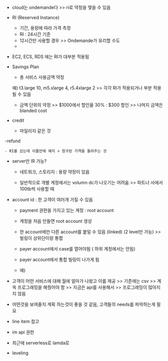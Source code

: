 - cloud는 ondemande다 >> ri로 약정을 맺을 수 있음

- RI (Reserved Instance)

    - 기간, 용량에 따라 가격 측정
    - RI : 24시간 기준
    - 12시간만 사용할 경우 >> Ondemande가 유리할 수도
    - 
- EC2, ECS, RDS 에는 RI가 대부분 적용됨

- Savings Plan

    - 총 서비스 사용금액 약정

    예) t3.large 10, m5.xlarge 4, r5.4xlarge 2 >> 각각 RI가 적용되거나 부분 적용될 수 있음

    - 금액 단위의 약정 >> $1000에서 할인율 30% : $300 할인 >> 나머지 금액은 blanded cost

- credit

    - 마일리지 같은 것

-refund

    - RI를 샀는데 이틀만에 해지 > 청구된 가격을 돌려주는 것

- server만 IR 가능?

    - 네트워크, 스토리지 : 용량 약정이 있음 

    - 일반적으로 개별 계정에서는 volumn dc가 나오기는 어려움 >> 파트너 사에서 100tb씩 사용할 때


- account id : 한 고객이 여러개 가질 수 있음

    - payment 권한을 가지고 있는 계정 : root account

    - 계정을 처음 만들면 root account 생성 
     
    - 한 account에만 다른 account를 붙일 수 있음 (linked) (2 level만 가능) >> 빌링이 상위단이랑 통합

    - payer account에서 case를 열어야됨 ( 하위 계정에서는 안됨)

    - payer account에서 통합 빌링이 나가게 됨 

    - 예) 

- 고객이 어떤 서비스에 대해 월에 얼마가 나왔고 이를 제공 >> 기존에는 csv >> 계쏙 프로그래밍을 해줬어야 함 >> 지금은 api를 사용해서 >> 프로그래밍이 많아지지 않음

- 어떤것을 보여줄지 계획 하는것이 좋을 것 같음, 고객들의 needs를 파악하는게 필요

- line item 참고

- im api 권한

- 최근에 serverless로 lamda로 

- leveling 


